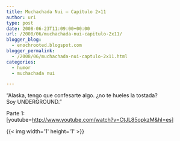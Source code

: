 ```yaml
---
title: Muchachada Nui – Capítulo 2×11
author: uri
type: post
date: 2008-06-23T11:09:00+00:00
url: /2008/06/muchachada-nui-capitulo-2x11/
blogger_blog:
  - enochrooted.blogspot.com
blogger_permalink:
  - /2008/06/muchachada-nui-captulo-2x11.html
categories:
  - humor
  - muchachada nui

---
```

&#8220;Alaska, tengo que confesarte algo. ¿no te hueles la tostada?  
Soy UNDERGROUND.&#8221;

Parte 1:  
[youtube=http://www.youtube.com/watch?v=CtJL85opkzM&hl=es] 

<div class="blogger-post-footer">
  {{< img width='1' height='1' >}}
</div>